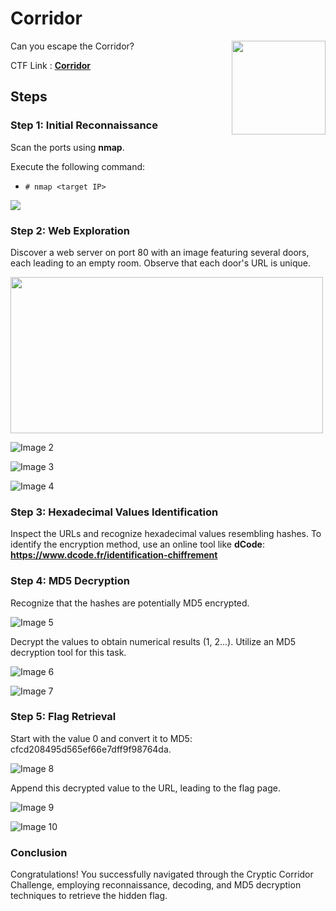 # Corridor

<img align="right" src="https://i.imgur.com/g3anER1.png" width="150" height="150">

Can you escape the Corridor?

CTF Link : [**Corridor**](https://tryhackme.com/room/corridor)

## Steps

### Step 1: Initial Reconnaissance

Scan the ports using **nmap**.

Execute the following command:

* ```# nmap <target IP>```

<img src="https://i.imgur.com/DK4adbJ.png">

### Step 2: Web Exploration

Discover a web server on port 80 with an image featuring several doors, each leading to an empty room. Observe that each door's URL is unique.

<img src="https://i.imgur.com/CXSQz0j.png" width="500" height="250">

![Image 2](https://i.imgur.com/nspSbSu.png)

![Image 3](https://i.imgur.com/PnmAN6h.png)

![Image 4](https://i.imgur.com/bUjNi8I.png)

### Step 3: Hexadecimal Values Identification

Inspect the URLs and recognize hexadecimal values resembling hashes. To identify the encryption method, use an online tool like **dCode**: **https://www.dcode.fr/identification-chiffrement**


### Step 4: MD5 Decryption

Recognize that the hashes are potentially MD5 encrypted.

![Image 5](https://i.imgur.com/dMjMLTM.png)

Decrypt the values to obtain numerical results (1, 2...).
Utilize an MD5 decryption tool for this task.


![Image 6](https://i.imgur.com/cctU5FG.png)

![Image 7](https://i.imgur.com/H9gHK8T.png)


### Step 5: Flag Retrieval

Start with the value 0 and convert it to MD5: cfcd208495d565ef66e7dff9f98764da.

![Image 8](https://i.imgur.com/8bcqn6W.png)

Append this decrypted value to the URL, leading to the flag page.

![Image 9](https://i.imgur.com/jhfAaCO.png)

![Image 10](https://i.imgur.com/HUBe1P1.png)

### Conclusion

Congratulations! You successfully navigated through the Cryptic Corridor Challenge, employing reconnaissance, decoding, and MD5 decryption techniques to retrieve the hidden flag.